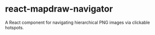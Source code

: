 # react-mapdraw-navigator
A React component for navigating hierarchical PNG images via clickable hotspots.
